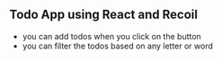 ## Todo App using React and Recoil

- you can add todos when you click on the button
- you can filter the todos based on any letter or word


